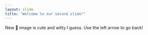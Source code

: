 ```yaml
---
layout: slide
title: "Welcome to our second slide!"
---
```

New :bug: image is cute and witty I guess.
Use the left arrow to go back!
